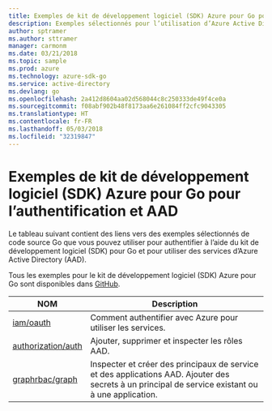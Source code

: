 ```yaml
---
title: Exemples de kit de développement logiciel (SDK) Azure pour Go pour l’authentification et AAD
description: Exemples sélectionnés pour l’utilisation d’Azure Active Directory (AAD) et l’authentification à partir du kit de développement logiciel (SDK) Azure pour Go.
author: sptramer
ms.author: sttramer
manager: carmonm
ms.date: 03/21/2018
ms.topic: sample
ms.prod: azure
ms.technology: azure-sdk-go
ms.service: active-directory
ms.devlang: go
ms.openlocfilehash: 2a412d8604aa02d568044c8c250333de49f4ce0a
ms.sourcegitcommit: f08abf902b48f8173aa6e261084ff2cfc9043305
ms.translationtype: HT
ms.contentlocale: fr-FR
ms.lasthandoff: 05/03/2018
ms.locfileid: "32319847"
---
```

# <a name="azure-sdk-for-go-samples-for-authentication-and-aad"></a>Exemples de kit de développement logiciel (SDK) Azure pour Go pour l’authentification et AAD

Le tableau suivant contient des liens vers des exemples sélectionnés de code source Go que vous pouvez utiliser pour authentifier à l’aide du kit de développement logiciel (SDK) pour Go et pour utiliser des services d’Azure Active Directory (AAD). 

Tous les exemples pour le kit de développement logiciel (SDK) Azure pour Go sont disponibles dans [GitHub](https://github.com/Azure-Samples/azure-sdk-for-go-samples).

| NOM | Description |
|------|-------------|
| [iam/oauth](https://github.com/Azure-Samples/azure-sdk-for-go-samples/blob/master/iam/oauth.go) | Comment authentifier avec Azure pour utiliser les services. |
| [authorization/auth](https://github.com/Azure-Samples/azure-sdk-for-go-samples/blob/master/authorization/auth.go) | Ajouter, supprimer et inspecter les rôles AAD. |
| [graphrbac/graph](https://github.com/Azure-Samples/azure-sdk-for-go-samples/blob/master/graphrbac/graph.go) | Inspecter et créer des principaux de service et des applications AAD. Ajouter des secrets à un principal de service existant ou à une application. |
